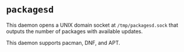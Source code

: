 # `packagesd`
This daemon opens a UNIX domain socket at `/tmp/packagesd.sock` that outputs the number of packages with available updates.

This daemon supports pacman, DNF, and APT.
